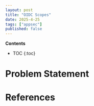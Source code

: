 ```yaml
---
layout: post
title: "OIDC Scopes"
date: 2025-4-25
tags: ["appsec"]
published: false
---
```


**Contents**
* TOC
{:toc}

# Problem Statement



# References
[^1]: [][]